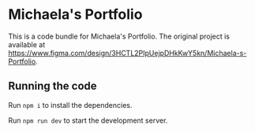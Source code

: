 
  # Michaela's Portfolio

  This is a code bundle for Michaela's Portfolio. The original project is available at https://www.figma.com/design/3HCTL2PIpUejpDHkKwY5kn/Michaela-s-Portfolio.

  ## Running the code

  Run `npm i` to install the dependencies.

  Run `npm run dev` to start the development server.
  